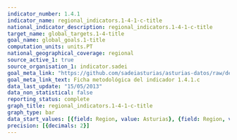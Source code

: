```yaml
---
indicator_number: 1.4.1
indicator_name: regional_indicators.1-4-1-c-title
national_indicator_description: regional_indicators.1-4-1-c-title
target_name: global_targets.1-4-title
goal_name: global_goals.1-title
computation_units: units.PT
national_geographical_coverage: regional
source_active_1: true
source_organisation_1: indicator.sadei
goal_meta_link: "https://github.com/sadeiasturias/asturias-datos/raw/develop/descargas/metodologia/1.4.1.c.pdf"
goal_meta_link_text: Ficha metodológica del indicador 1.4.1.c
data_last_update: "15/05/2013"
data_non_statistical: false
reporting_status: complete
graph_title: regional_indicators.1-4-1-c-title
graph_type: bar
data_start_values: [{field: Region, value: Asturias}, {field: Region, value: España}]
precision: [{decimals: 2}]
---
```

